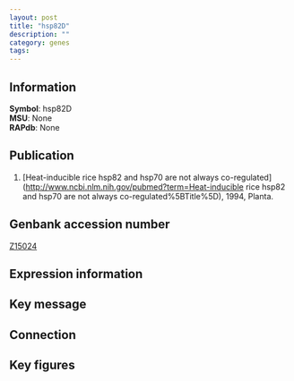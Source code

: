 ```yaml
---
layout: post
title: "hsp82D"
description: ""
category: genes
tags: 
---
```


## Information
__Symbol__: hsp82D  
__MSU__: None  
__RAPdb__: None  

## Publication
1. [Heat-inducible rice hsp82 and hsp70 are not always co-regulated](http://www.ncbi.nlm.nih.gov/pubmed?term=Heat-inducible rice hsp82 and hsp70 are not always co-regulated%5BTitle%5D), 1994, Planta.

## Genbank accession number
[Z15024](http://www.ncbi.nlm.nih.gov/nuccore/Z15024)  

## Expression information

## Key message

## Connection

## Key figures


